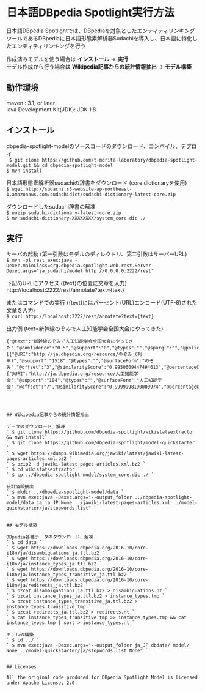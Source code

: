 # 日本語DBpedia Spotlight実行方法

日本語DBpedia Spotlightでは、DBpediaを対象としたエンティティリンキングツールであるDBpediaに日本語形態素解析器Sudachiを導入し、日本語に特化したエンティティリンキングを行う  

作成済みモデルを使う場合は  **インストール** → **実行**  
モデル作成から行う場合は  **Wikipedia記事からの統計情報抽出** → **モデル構築**  

## 動作環境

maven : 3.1, or later  
lava Development Kit(JDK): JDK 1.8


## インストール  

dbpedia-spotlight-modelのソースコードのダウンロード、コンパイル、デプロイ  
` $ git clone https://github.com/t-morita-laboratory/dbpedia-spotlight-model.git && cd dbpedia-spotlight-model`  
` $ mvn install `   

日本語形態素解析器sudachiの辞書をダウンロード (core dictionaryを使用)  
` $ wget http://sudachi.s3-website-ap-northeast-1.amazonaws.com/sudachidict/sudachi-dictionary-latest-core.zip `
  
ダウンロードしたsudachi辞書の解凍  
` $ unzip sudachi-dictionary-latest-core.zip `  
` $ mv sudachi-dictionary-XXXXXXXX/system_core.dic ./ ` 

## 実行  

サーバの起動 (第一引数はモデルのディレクトリ、第二引数はサーバーURL)  
` $ mvn -pl rest exec:java -Dexec.mainClass=org.dbpedia.spotlight.web.rest.Server -Dexec.args="ja_sudachi/model http://0.0.0.0:2222/rest" `    

下記のURLにアクセス ({text}の位置に文章を入力)  
http://localhost:2222/rest/annotate?text={text}  

またはコマンドでの実行 ({text}にはパーセント(URL)エンコード(UTF-8)された文章を入力)  
` $ curl http://localhost:2222/rest/annotate?text={text} `  

出力例 (text=新幹線のぞみで人工知能学会全国大会にやってきた)  
``` $ curl http://localhost:2222/rest/annotate?text=%E6%96%B0%E5%B9%B9%E7%B7%9A%E3%81%AE%E3%81%9E%E3%81%BF%E3%81%A7%E4%BA%BA%E5%B7%A5%E7%9F%A5%E8%83%BD%E5%AD%A6%E4%BC%9A%E5%85%A8%E5%9B%BD%E5%A4%A7%E4%BC%9A%E3%81%AB%E3%82%84%E3%81%A3%E3%81%A6%E3%81%8D%E3%81%9F
{"@text":"新幹線のぞみで人工知能学会全国大会にやってきた","@confidence":"0.5","@support":"0","@types":"","@sparql":"","@policy":"whitelist","Resources":[{"@URI":"http://ja.dbpedia.org/resource/のぞみ_(列車)","@support":"1518","@types":"","@surfaceForm":"のぞみ","@offset":"3","@similarityScore":"0.9950609447494613","@percentageOfSecondRank":"0.0017892842055981617"},{"@URI":"http://ja.dbpedia.org/resource/人工知能学会","@support":"104","@types":"","@surfaceForm":"人工知能学会","@offset":"7","@similarityScore":"0.9999998190000974","@percentageOfSecondRank":"0.0"}]} ```  



## Wikipedia記事からの統計情報抽出

データのダウンロード、解凍  
` $ git clone https://github.com/dbpedia-spotlight/wikistatsextractor && mvn install`  
` $ git clone https://github.com/dbpedia-spotlight/model-quickstarter `  
` $ wget https://dumps.wikimedia.org/jawiki/latest/jawiki-latest-pages-articles.xml.bz2 ` 
` $ bzip2 -d jawiki-latest-pages-articles.xml.bz2 `  
` $ cd wikistatsextractor `  
` $ cp ../dbpedia-spotlight-model/system_core.dic ./ `  

統計情報抽出  
` $ mkdir ../dbpedia-spotlight-model/data `  
` $ mvn exec:java -Dexec.args="--output_folder ../dbpedia-spotlight-model/data ja ja_JP None ../jawiki-latest-pages-articles.xml ../model-quickstarter/ja/stopwords.list" `  


## モデル構築

DBpedia各種データのダウンロード、解凍  
` $ cd data `  
` $ wget https://downloads.dbpedia.org/2016-10/core-i18n/ja/disambiguations_ja.ttl.bz2 `  
` $ wget https://downloads.dbpedia.org/2016-10/core-i18n/ja/instance_types_ja.ttl.bz2 `  
` $ wget https://downloads.dbpedia.org/2016-10/core-i18n/ja/instance_types_transitive_ja.ttl.bz2 `  
` $ wget https://downloads.dbpedia.org/2016-10/core-i18n/ja/redirects_ja.ttl.bz2 `  
` $ bzcat disambiguations_ja.ttl.bz2 > disambiguations.nt `  
` $ bzcat instance_types_ja.ttl.bz2 > instance_types.tmp `  
` $ bzcat instance_types_transitive_ja.ttl.bz2 > instance_types_transitive.tmp `  
` $ bzcat redirects_ja.ttl.bz2 > redirects.nt `  
` $ cat instance_types_transitive.tmp >> instance_types.tmp && cat instance_types.tmp | sort > instance_types.nt `  

モデルの構築  
` $ cd ../ `  
` $ mvn exec:java -Dexec.args="--output_folder ja_JP dbdata/ model/ None ../model-quickstarter/ja/stopwords.list None" `  


## Licenses  

All the original code produced for DBpedia Spotlight Model is licensed under Apache License, 2.0.
